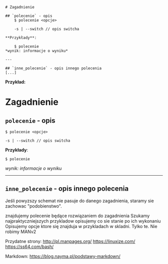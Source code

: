 ```
# Zagadnienie

## `polecenie` - opis
    $ polecenie <opcje>

    -s | --switch // opis switcha

**Przykłady**:

    $ polecenie
*wynik: informacje o wyniku*

---

## `inne_polecenie` - opis innego polecenia
[...]
```

**Przykład:**

# Zagadnienie

## `polecenie` - opis
    $ polecenie <opcje>

    -s | --switch // opis switcha

**Przykłady**:

    $ polecenie
*wynik: informacje o wyniku*

---

## `inne_polecenie` - opis innego polecenia


Jeśli powyzszy schemat nie pasuje do danego zagadnienia, staramy sie zachowac "podobienstwo".

znajdujemy polecenie będące rozwiązaniem do zagadnienia
Szukamy najpraktyczniejszych przykladow
opisujemy co sie stanie po ich wykonaniu
Opisujemy opcje ktore się znajduja w przykladach w skladni. Tylko te. Nie robimy MANv2

Przydatne strony:
http://pl.manpages.org/
https://linuxize.com/
https://ss64.com/bash/

Markdown:
https://blog.nayma.pl/podstawy-markdown/